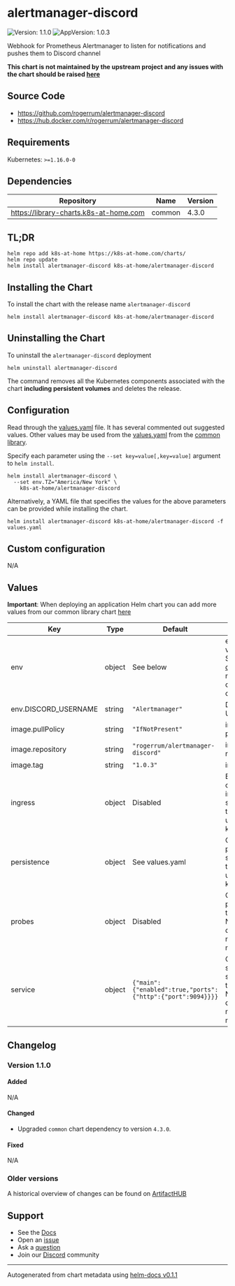 # alertmanager-discord

![Version: 1.1.0](https://img.shields.io/badge/Version-1.1.0-informational?style=flat-square) ![AppVersion: 1.0.3](https://img.shields.io/badge/AppVersion-1.0.3-informational?style=flat-square)

Webhook for Prometheus Alertmanager to listen for notifications and pushes them to Discord channel

**This chart is not maintained by the upstream project and any issues with the chart should be raised [here](https://github.com/k8s-at-home/charts/issues/new/choose)**

## Source Code

* <https://github.com/rogerrum/alertmanager-discord>
* <https://hub.docker.com/r/rogerrum/alertmanager-discord>

## Requirements

Kubernetes: `>=1.16.0-0`

## Dependencies

| Repository | Name | Version |
|------------|------|---------|
| https://library-charts.k8s-at-home.com | common | 4.3.0 |

## TL;DR

```console
helm repo add k8s-at-home https://k8s-at-home.com/charts/
helm repo update
helm install alertmanager-discord k8s-at-home/alertmanager-discord
```

## Installing the Chart

To install the chart with the release name `alertmanager-discord`

```console
helm install alertmanager-discord k8s-at-home/alertmanager-discord
```

## Uninstalling the Chart

To uninstall the `alertmanager-discord` deployment

```console
helm uninstall alertmanager-discord
```

The command removes all the Kubernetes components associated with the chart **including persistent volumes** and deletes the release.

## Configuration

Read through the [values.yaml](./values.yaml) file. It has several commented out suggested values.
Other values may be used from the [values.yaml](https://github.com/k8s-at-home/library-charts/tree/main/charts/stable/common/values.yaml) from the [common library](https://github.com/k8s-at-home/library-charts/tree/main/charts/stable/common).

Specify each parameter using the `--set key=value[,key=value]` argument to `helm install`.

```console
helm install alertmanager-discord \
  --set env.TZ="America/New York" \
    k8s-at-home/alertmanager-discord
```

Alternatively, a YAML file that specifies the values for the above parameters can be provided while installing the chart.

```console
helm install alertmanager-discord k8s-at-home/alertmanager-discord -f values.yaml
```

## Custom configuration

N/A

## Values

**Important**: When deploying an application Helm chart you can add more values from our common library chart [here](https://github.com/k8s-at-home/library-charts/tree/main/charts/stable/common)

| Key | Type | Default | Description |
|-----|------|---------|-------------|
| env | object | See below | environment variables. See [image docs](https://github.com/metalmatze/alertmanager-bot) for more configuration options. |
| env.DISCORD_USERNAME | string | `"Alertmanager"` | Discord Username |
| image.pullPolicy | string | `"IfNotPresent"` | image pull policy |
| image.repository | string | `"rogerrum/alertmanager-discord"` | image repository |
| image.tag | string | `"1.0.3"` | image tag |
| ingress | object | Disabled | Enable and configure ingress settings for the chart under this key. |
| persistence | object | See values.yaml | Configure persistence settings for the chart under this key. |
| probes | object | Disabled | Configures probes for the chart. Normally this does not need to be modified. |
| service | object | `{"main":{"enabled":true,"ports":{"http":{"port":9094}}}}` | Configures service settings for the chart. Normally this does not need to be modified. |

## Changelog

### Version 1.1.0

#### Added

N/A

#### Changed

* Upgraded `common` chart dependency to version `4.3.0`.

#### Fixed

N/A

### Older versions

A historical overview of changes can be found on [ArtifactHUB](https://artifacthub.io/packages/helm/k8s-at-home/alertmanager-discord?modal=changelog)

## Support

- See the [Docs](https://docs.k8s-at-home.com/our-helm-charts/getting-started/)
- Open an [issue](https://github.com/k8s-at-home/charts/issues/new/choose)
- Ask a [question](https://github.com/k8s-at-home/organization/discussions)
- Join our [Discord](https://discord.gg/sTMX7Vh) community

----------------------------------------------
Autogenerated from chart metadata using [helm-docs v0.1.1](https://github.com/k8s-at-home/helm-docs/releases/v0.1.1)
